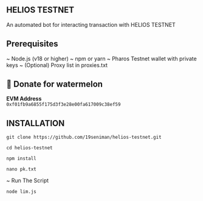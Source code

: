 ## HELIOS TESTNET 

An automated bot for interacting transaction with  HELIOS TESTNET

##  Prerequisites 
~ Node.js (v18 or higher)
~ npm or yarn
~ Pharos Testnet wallet with private keys
~ (Optional) Proxy list in proxies.txt


##  🍉 Donate for  watermelon

**EVM Address**  
`0xf01fb9a6855f175d3f3e28e00fa617009c38ef59`



## INSTALLATION

```
git clone https://github.com/19seniman/helios-testnet.git
```
```
cd helios-testnet
```
```
npm install
```
```
nano pk.txt
```
~ Run The Script
```
node lim.js
```
